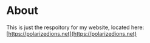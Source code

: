 # About
This is just the respoitory for my website, located here: [https://polarizedions.net](https://polarizedions.net)